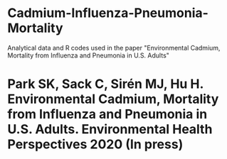 # Cadmium-Influenza-Pneumonia-Mortality
Analytical data and R codes used in the paper "Environmental Cadmium, Mortality from Influenza and Pneumonia in U.S. Adults"

# Park SK, Sack C, Sirén MJ, Hu H. Environmental Cadmium, Mortality from Influenza and Pneumonia in U.S. Adults. Environmental Health Perspectives 2020 (In press) 
